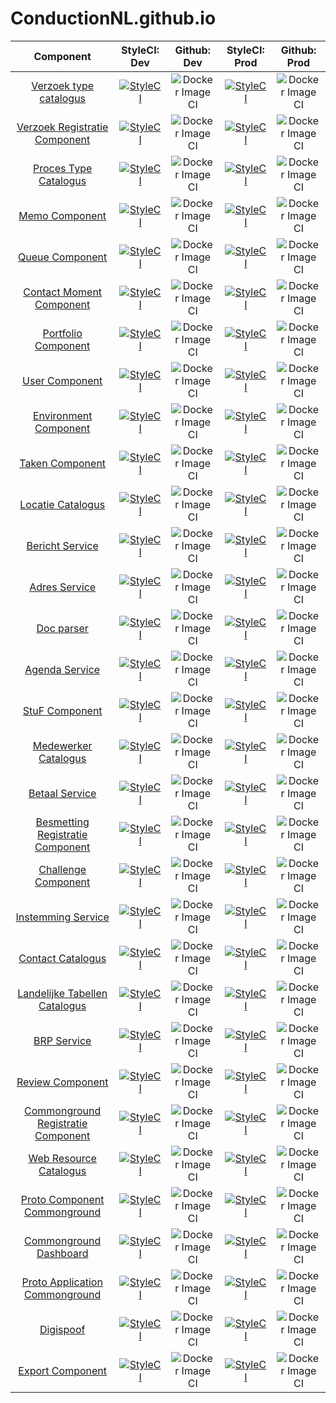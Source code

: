 # ConductionNL.github.io


|  Component 	| StyleCI: Dev  	|  Github: Dev 	|   StyleCI: Prod	|Github: Prod   	|
|:---:	|:---:	|:---:	|:---:	|:---:	|
|  [Verzoek type catalogus](https://github.com/ConductionNL/verzoektypecatalogus) 	|[![StyleCI](https://github.styleci.io/repos/210271092/shield?branch=development)](https://github.styleci.io/repos/210271092) 	|  ![Docker Image CI](https://github.com/ConductionNL/verzoektypecatalogus/workflows/Docker%20Image%20CI/badge.svg?branch=development)	| [![StyleCI](https://github.styleci.io/repos/210271092/shield?branch=master)](https://github.styleci.io/repos/210271092)  	|   ![Docker Image CI](https://github.com/ConductionNL/verzoektypecatalogus/workflows/Docker%20Image%20CI/badge.svg?branch=master)	|
|   [Verzoek Registratie Component](https://github.com/ConductionNL/verzoekregistratiecomponent)	|[![StyleCI](https://github.styleci.io/repos/198549754/shield?branch=development)](https://github.styleci.io/repos/198549754)   	|  ![Docker Image CI](https://github.com/ConductionNL/verzoekregistratiecomponent/workflows/Docker%20Image%20CI/badge.svg?branch=development) 	|   [![StyleCI](https://github.styleci.io/repos/198549754/shield?branch=master)](https://github.styleci.io/repos/198549754)	| ![Docker Image CI](https://github.com/ConductionNL/verzoekregistratiecomponent/workflows/Docker%20Image%20CI/badge.svg?branch=master)  	|
|   [Proces Type Catalogus](https://github.com/ConductionNL/procestypecatalogus)	|   [![StyleCI](https://github.styleci.io/repos/198549944/shield?branch=development)](https://github.styleci.io/repos/198549944)	|   ![Docker Image CI](https://github.com/ConductionNL/procestypecatalogus/workflows/Docker%20Image%20CI/badge.svg?branch=development)	|   [![StyleCI](https://github.styleci.io/repos/198549944/shield?branch=master)](https://github.styleci.io/repos/198549944)	|   ![Docker Image CI](https://github.com/ConductionNL/procestypecatalogus/workflows/Docker%20Image%20CI/badge.svg?branch=master)	|
|   [Memo Component](https://github.com/ConductionNL/memo-component)	|   [![StyleCI](https://github.styleci.io/repos/259932857/shield?branch=development)](https://github.styleci.io/repos/259932857)	|   ![Docker Image CI](https://github.com/ConductionNL/memo-component/workflows/Docker%20Image%20CI/badge.svg?branch=development)	|   [![StyleCI](https://github.styleci.io/repos/259932857/shield?branch=master)](https://github.styleci.io/repos/259932857)	|   ![Docker Image CI](https://github.com/ConductionNL/memo-component/workflows/Docker%20Image%20CI/badge.svg?branch=master)	|
|   [Queue Component](https://github.com/ConductionNL/Queue-Component)	|   [![StyleCI](https://github.styleci.io/repos/262041492/shield?branch=development)](https://github.styleci.io/repos/262041492)	|   ![Docker Image CI](https://github.com/ConductionNL/Queue-Component/workflows/Docker%20Image%20CI/badge.svg?branch=development)	|   [![StyleCI](https://github.styleci.io/repos/262041492/shield?branch=master)](https://github.styleci.io/repos/262041492)	|   ![Docker Image CI](https://github.com/ConductionNL/Queue-Component/workflows/Docker%20Image%20CI/badge.svg?branch=master)	|
|   [Contact Moment Component](https://github.com/ConductionNL/ContactMoment-Component)	|   [![StyleCI](https://github.styleci.io/repos/262270870/shield?branch=development)](https://github.styleci.io/repos/262270870)	|   ![Docker Image CI](https://github.com/ConductionNL/ContactMoment-Component/workflows/Docker%20Image%20CI/badge.svg?branch=development)	|   [![StyleCI](https://github.styleci.io/repos/262270870/shield?branch=master)](https://github.styleci.io/repos/262270870)	|   ![Docker Image CI](https://github.com/ConductionNL/ContactMoment-Component/workflows/Docker%20Image%20CI/badge.svg?branch=master)	|
|   [Portfolio Component](https://github.com/ConductionNL/portfolio-component)	|   [![StyleCI](https://github.styleci.io/repos/260448733/shield?branch=development)](https://github.styleci.io/repos/260448733)	|  ![Docker Image CI](https://github.com/ConductionNL/portfolio-component/workflows/Docker%20Image%20CI/badge.svg?branch=development) 	|   [![StyleCI](https://github.styleci.io/repos/260448733/shield?branch=master)](https://github.styleci.io/repos/260448733)	|   ![Docker Image CI](https://github.com/ConductionNL/portfolio-component/workflows/Docker%20Image%20CI/badge.svg?branch=master)	|
|   [User Component](https://github.com/ConductionNL/user-component)	|   [![StyleCI](https://github.styleci.io/repos/222616116/shield?branch=development)](https://github.styleci.io/repos/222616116)	| ![Docker Image CI](https://github.com/ConductionNL/user-component/workflows/Docker%20Image%20CI/badge.svg?branch=development)  	|   [![StyleCI](https://github.styleci.io/repos/222616116/shield?branch=master)](https://github.styleci.io/repos/222616116)	|   ![Docker Image CI](https://github.com/ConductionNL/user-component/workflows/Docker%20Image%20CI/badge.svg?branch=master)	|
|   [Environment Component](https://github.com/ConductionNL/environment-component)	|   [![StyleCI](https://github.styleci.io/repos/252478109/shield?branch=development)](https://github.styleci.io/repos/252478109)	|  ![Docker Image CI](https://github.com/ConductionNL/environment-component/workflows/Docker%20Image%20CI/badge.svg?branch=development) 	|   [![StyleCI](https://github.styleci.io/repos/252478109/shield?branch=master)](https://github.styleci.io/repos/252478109)	|   ![Docker Image CI](https://github.com/ConductionNL/environment-component/workflows/Docker%20Image%20CI/badge.svg?branch=master)	|
|   [Taken Component](https://github.com/ConductionNL/taken-component)	|   [![StyleCI](https://github.styleci.io/repos/260444947/shield?branch=development)](https://github.styleci.io/repos/260444947)	| ![Docker Image CI](https://github.com/ConductionNL/taken-component/workflows/Docker%20Image%20CI/badge.svg?branch=development)  	|   [![StyleCI](https://github.styleci.io/repos/260444947/shield?branch=master)](https://github.styleci.io/repos/260444947)	|  ![Docker Image CI](https://github.com/ConductionNL/taken-component/workflows/Docker%20Image%20CI/badge.svg?branch=master) 	|
|   [Locatie Catalogus](https://github.com/ConductionNL/locatiecatalogus)	|  [![StyleCI](https://github.styleci.io/repos/206144429/shield?branch=development)](https://github.styleci.io/repos/206144429) 	|   ![Docker Image CI](https://github.com/ConductionNL/locatiecatalogus/workflows/Docker%20Image%20CI/badge.svg?branch=development)	|   [![StyleCI](https://github.styleci.io/repos/206144429/shield?branch=master)](https://github.styleci.io/repos/206144429)	| ![Docker Image CI](https://github.com/ConductionNL/locatiecatalogus/workflows/Docker%20Image%20CI/badge.svg?branch=master)  	|
|   [Bericht Service](https://github.com/ConductionNL/berichtservice)	|   [![StyleCI](https://github.styleci.io/repos/206144502/shield?branch=development)](https://github.styleci.io/repos/206144502)	|  ![Docker Image CI](https://github.com/ConductionNL/berichtservice/workflows/Docker%20Image%20CI/badge.svg?branch=development) 	|   [![StyleCI](https://github.styleci.io/repos/206144502/shield?branch=master)](https://github.styleci.io/repos/206144502)	|   ![Docker Image CI](https://github.com/ConductionNL/berichtservice/workflows/Docker%20Image%20CI/badge.svg?branch=master)	|
|   [Adres Service](https://github.com/ConductionNL/adresservice)	|   [![StyleCI](https://github.styleci.io/repos/198549517/shield?branch=development)](https://github.styleci.io/repos/198549517)	|![Docker Image CI](https://github.com/ConductionNL/adresservice/workflows/Docker%20Image%20CI/badge.svg?branch=development)   	|   [![StyleCI](https://github.styleci.io/repos/198549517/shield?branch=master)](https://github.styleci.io/repos/198549517)	|![Docker Image CI](https://github.com/ConductionNL/adresservice/workflows/Docker%20Image%20CI/badge.svg?branch=master)   	|
|   [Doc parser](https://github.com/ConductionNL/docparser)	|   [![StyleCI](https://github.styleci.io/repos/235730570/shield?branch=development)](https://github.styleci.io/repos/235730570)	|![Docker Image CI](https://github.com/ConductionNL/docparser/workflows/Docker%20Image%20CI/badge.svg?branch=development)   	|   [![StyleCI](https://github.styleci.io/repos/235730570/shield?branch=master)](https://github.styleci.io/repos/235730570)	|![Docker Image CI](https://github.com/ConductionNL/docparser/workflows/Docker%20Image%20CI/badge.svg?branch=master)   	|
|   [Agenda Service](https://github.com/ConductionNL/agendaservice)	|   [![StyleCI](https://github.styleci.io/repos/206144508/shield?branch=development)](https://github.styleci.io/repos/206144508)	|![Docker Image CI](https://github.com/ConductionNL/agendaservice/workflows/Docker%20Image%20CI/badge.svg?branch=development)   	|   [![StyleCI](https://github.styleci.io/repos/206144508/shield?branch=master)](https://github.styleci.io/repos/206144508)	|![Docker Image CI](https://github.com/ConductionNL/agendaservice/workflows/Docker%20Image%20CI/badge.svg?branch=master)   	|
|   [StuF Component](https://github.com/ConductionNL/stufservice)	|   [![StyleCI](https://github.styleci.io/repos/206148674/shield?branch=development)](https://github.styleci.io/repos/206148674)	|![Docker Image CI](https://github.com/ConductionNL/stufservice/workflows/Docker%20Image%20CI/badge.svg?branch=development)   	|   [![StyleCI](https://github.styleci.io/repos/206148674/shield?branch=master)](https://github.styleci.io/repos/206148674)	|![Docker Image CI](https://github.com/ConductionNL/stufservice/workflows/Docker%20Image%20CI/badge.svg?branch=master)   	|
|   [Medewerker Catalogus](https://github.com/ConductionNL/medewerkercatalogus)	|   [![StyleCI](https://github.styleci.io/repos/206144408/shield?branch=development)](https://github.styleci.io/repos/206144408)	|![Docker Image CI](https://github.com/ConductionNL/medewerkercatalogus/workflows/Docker%20Image%20CI/badge.svg?branch=development)   	|   [![StyleCI](https://github.styleci.io/repos/206144408/shield?branch=master)](https://github.styleci.io/repos/206144408)	|![Docker Image CI](https://github.com/ConductionNL/medewerkercatalogus/workflows/Docker%20Image%20CI/badge.svg?branch=master)   	|
|   [Betaal Service](https://github.com/ConductionNL/betaalservice)	|   [![StyleCI](https://github.styleci.io/repos/206145303/shield?branch=development)](https://github.styleci.io/repos/206145303)	|![Docker Image CI](https://github.com/ConductionNL/betaalservice/workflows/Docker%20Image%20CI/badge.svg?branch=development)   	|   [![StyleCI](https://github.styleci.io/repos/206145303/shield?branch=master)](https://github.styleci.io/repos/206145303)	|![Docker Image CI](https://github.com/ConductionNL/betaalservice/workflows/Docker%20Image%20CI/badge.svg?branch=master)   	|
|   [Besmetting Registratie Component](https://github.com/ConductionNL/besmettingregistratiecomponent)	|   [![StyleCI](https://github.styleci.io/repos/255544524/shield?branch=development)](https://github.styleci.io/repos/255544524)	|![Docker Image CI](https://github.com/ConductionNL/besmettingregistratiecomponent/workflows/Docker%20Image%20CI/badge.svg?branch=development)   	| [![StyleCI](https://github.styleci.io/repos/255544524/shield?branch=master)](https://github.styleci.io/repos/255544524)  	|![Docker Image CI](https://github.com/ConductionNL/besmettingregistratiecomponent/workflows/Docker%20Image%20CI/badge.svg?branch=master)   	|
|   [Challenge Component](https://github.com/ConductionNL/Challenge-component)	|   [![StyleCI](https://github.styleci.io/repos/255577421/shield?branch=development)](https://github.styleci.io/repos/255577421)	|![Docker Image CI](https://github.com/ConductionNL/Challenge-component/workflows/Docker%20Image%20CI/badge.svg?branch=development)   	|   [![StyleCI](https://github.styleci.io/repos/255577421/shield?branch=master)](https://github.styleci.io/repos/255577421)	|![Docker Image CI](https://github.com/ConductionNL/Challenge-component/workflows/Docker%20Image%20CI/badge.svg?branch=master)   	|
|   [Instemming Service](https://github.com/ConductionNL/instemmingservice)	|   [![StyleCI](https://github.styleci.io/repos/210753780/shield?branch=development)](https://github.styleci.io/repos/210753780)	|![Docker Image CI](https://github.com/ConductionNL/instemmingservice/workflows/Docker%20Image%20CI/badge.svg?branch=development)   	|   [![StyleCI](https://github.styleci.io/repos/210753780/shield?branch=master)](https://github.styleci.io/repos/210753780)	|![Docker Image CI](https://github.com/ConductionNL/instemmingservice/workflows/Docker%20Image%20CI/badge.svg?branch=master)   	|
|   [Contact Catalogus](https://github.com/ConductionNL/contactcatalogus)	|   [![StyleCI](https://github.styleci.io/repos/206145398/shield?branch=development)](https://github.styleci.io/repos/206145398)	|![Docker Image CI](https://github.com/ConductionNL/contactcatalogus/workflows/Docker%20Image%20CI/badge.svg?branch=development)   	|   [![StyleCI](https://github.styleci.io/repos/206145398/shield?branch=master)](https://github.styleci.io/repos/206145398)	|![Docker Image CI](https://github.com/ConductionNL/contactcatalogus/workflows/Docker%20Image%20CI/badge.svg?branch=master)   	|
|   [Landelijke Tabellen Catalogus](https://github.com/ConductionNL/landelijketabellencatalogus)	|  [![StyleCI](https://github.styleci.io/repos/206147743/shield?branch=development)](https://github.styleci.io/repos/206147743) 	|![Docker Image CI](https://github.com/ConductionNL/landelijketabellencatalogus/workflows/Docker%20Image%20CI/badge.svg?branch=development)   	|   [![StyleCI](https://github.styleci.io/repos/206147743/shield?branch=master)](https://github.styleci.io/repos/206147743)	|![Docker Image CI](https://github.com/ConductionNL/landelijketabellencatalogus/workflows/Docker%20Image%20CI/badge.svg?branch=master)   	|
|   [BRP Service](https://github.com/ConductionNL/brpservice)	|   [![StyleCI](https://github.styleci.io/repos/204954539/shield?branch=development)](https://github.styleci.io/repos/204954539)	|![Docker Image CI](https://github.com/ConductionNL/brpservice/workflows/Docker%20Image%20CI/badge.svg?branch=development)   	|   [![StyleCI](https://github.styleci.io/repos/204954539/shield?branch=master)](https://github.styleci.io/repos/204954539)	|![Docker Image CI](https://github.com/ConductionNL/brpservice/workflows/Docker%20Image%20CI/badge.svg?branch=master)   	|
|   [Review Component](https://github.com/ConductionNL/review-component)	|   [![StyleCI](https://github.styleci.io/repos/235730051/shield?branch=development)](https://github.styleci.io/repos/235730051)	|![Docker Image CI](https://github.com/ConductionNL/review-component/workflows/Docker%20Image%20CI/badge.svg?branch=development)   	|  [![StyleCI](https://github.styleci.io/repos/235730051/shield?branch=master)](https://github.styleci.io/repos/235730051) 	|![Docker Image CI](https://github.com/ConductionNL/review-component/workflows/Docker%20Image%20CI/badge.svg?branch=master)   	|
|   [Commonground Registratie Component](https://github.com/ConductionNL/Commongroundregistratiecomponent)	|   [![StyleCI](https://github.styleci.io/repos/211273661/shield?branch=development)](https://github.styleci.io/repos/211273661)	|![Docker Image CI](https://github.com/ConductionNL/Commongroundregistratiecomponent/workflows/Docker%20Image%20CI/badge.svg?branch=development)   	|   [![StyleCI](https://github.styleci.io/repos/211273661/shield?branch=master)](https://github.styleci.io/repos/211273661)	|![Docker Image CI](https://github.com/ConductionNL/Commongroundregistratiecomponent/workflows/Docker%20Image%20CI/badge.svg?branch=master)   	|
|   [Web Resource Catalogus](https://github.com/ConductionNL/webresourcecatalogus)	|  [![StyleCI](https://github.styleci.io/repos/206145646/shield?branch=development)](https://github.styleci.io/repos/206145646) 	|![Docker Image CI](https://github.com/ConductionNL/webresourcecatalogus/workflows/Docker%20Image%20CI/badge.svg?branch=development)   	|   [![StyleCI](https://github.styleci.io/repos/206145646/shield?branch=master)](https://github.styleci.io/repos/206145646)	|![Docker Image CI](https://github.com/ConductionNL/webresourcecatalogus/workflows/Docker%20Image%20CI/badge.svg?branch=master)   	|
|   [Proto Component Commonground](https://github.com/ConductionNL/Proto-component-commonground)	|  [![StyleCI](https://github.styleci.io/repos/198371552/shield?branch=development)](https://github.styleci.io/repos/198371552) 	|![Docker Image CI](https://github.com/ConductionNL/Proto-component-commonground/workflows/Docker%20Image%20CI/badge.svg?branch=development)   	|   [![StyleCI](https://github.styleci.io/repos/198371552/shield?branch=master)](https://github.styleci.io/repos/198371552)	|![Docker Image CI](https://github.com/ConductionNL/Proto-component-commonground/workflows/Docker%20Image%20CI/badge.svg?branch=master)   	|
|   [Commonground Dashboard](https://github.com/ConductionNL/commonground-dashboard)  |   [![StyleCI](https://github.styleci.io/repos/231819815/shield?branch=development)](https://github.styleci.io/repos/231819815)  |![Docker Image CI](https://github.com/ConductionNL/commonground-dashboard/workflows/Docker%20Image%20CI/badge.svg?branch=development)     |  [![StyleCI](https://github.styleci.io/repos/231819815/shield?branch=master)](https://github.styleci.io/repos/231819815)   |![Docker Image CI](https://github.com/ConductionNL/commonground-dashboard/workflows/Docker%20Image%20CI/badge.svg?branch=master)     |
|   [Proto Application Commonground](https://github.com/ConductionNL/Proto-application-NLDesign)   |  [![StyleCI](https://github.styleci.io/repos/221635255/shield?branch=development)](https://github.styleci.io/repos/221635255)   |![Docker Image CI](https://github.com/ConductionNL/proto-application-commonground/workflows/Docker%20Image%20CI/badge.svg?branch=development)     |  [![StyleCI](https://github.styleci.io/repos/221635255/shield?branch=master)](https://github.styleci.io/repos/221635255)   |![Docker Image CI](https://github.com/ConductionNL/proto-application-commonground/workflows/Docker%20Image%20CI/badge.svg?branch=master)     |
|   [Digispoof](https://github.com/ConductionNL/digispoof-interface)  |  [![StyleCI](https://github.styleci.io/repos/244861540/shield?branch=development)](https://github.styleci.io/repos/244861540)   |![Docker Image CI](https://github.com/ConductionNL/digispoof/workflows/Docker%20Image%20CI/badge.svg?branch=development)     |  [![StyleCI](https://github.styleci.io/repos/244861540/shield?branch=master)](https://github.styleci.io/repos/244861540)   |![Docker Image CI](https://github.com/ConductionNL/digispoof/workflows/Docker%20Image%20CI/badge.svg?branch=master)     |
|   [Export Component](https://github.com/ConductionNL/export-component)|   [![StyleCI](https://github.styleci.io/repos/271184774/shield?branch=development)](https://github.styleci.io/repos/271184774)|![Docker Image CI](https://github.com/ConductionNL/export-component/workflows/Docker%20Image%20CI/badge.svg?branch=development)|[![StyleCI](https://github.styleci.io/repos/271184774/shield?branch=master)](https://github.styleci.io/repos/271184774)|![Docker Image CI](https://github.com/ConductionNL/export-component/workflows/Docker%20Image%20CI/badge.svg?branch=master)|
